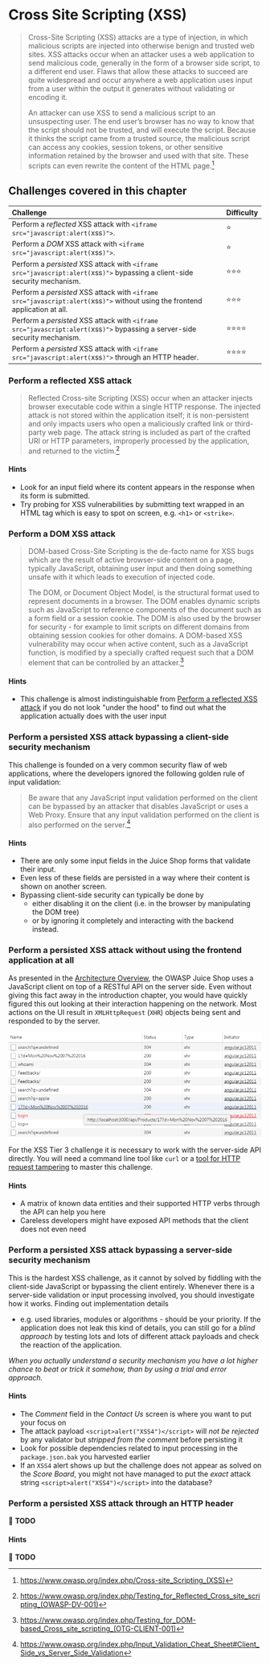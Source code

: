 # Cross Site Scripting (XSS)

> Cross-Site Scripting (XSS) attacks are a type of injection, in which
> malicious scripts are injected into otherwise benign and trusted web
> sites. XSS attacks occur when an attacker uses a web application to
> send malicious code, generally in the form of a browser side script,
> to a different end user. Flaws that allow these attacks to succeed are
> quite widespread and occur anywhere a web application uses input from
> a user within the output it generates without validating or encoding
> it.
>
> An attacker can use XSS to send a malicious script to an unsuspecting
> user. The end user’s browser has no way to know that the script should
> not be trusted, and will execute the script. Because it thinks the
> script came from a trusted source, the malicious script can access any
> cookies, session tokens, or other sensitive information retained by
> the browser and used with that site. These scripts can even rewrite
> the content of the HTML page.[^1]

## Challenges covered in this chapter

| Challenge                                                                                                                     | Difficulty               |
|:------------------------------------------------------------------------------------------------------------------------------|:-------------------------|
| Perform a _reflected_ XSS attack with `<iframe src="javascript:alert(`xss`)">`.                                               | :star:                   |
| Perform a _DOM_ XSS attack with `<iframe src="javascript:alert(`xss`)">`.                                                     | :star:                   |
| Perform a _persisted_ XSS attack with `<iframe src="javascript:alert(`xss`)">` bypassing a client-side security mechanism.    | :star::star::star:       |
| Perform a _persisted_ XSS attack with `<iframe src="javascript:alert(`xss`)">` without using the frontend application at all. | :star::star::star:       |
| Perform a _persisted_ XSS attack with `<iframe src="javascript:alert(`xss`)">` bypassing a server-side security mechanism.    | :star::star::star::star: |
| Perform a _persisted_ XSS attack with `<iframe src="javascript:alert(`xss`)">` through an HTTP header.                        | :star::star::star::star: |

### Perform a reflected XSS attack

> Reflected Cross-site Scripting (XSS) occur when an attacker injects
> browser executable code within a single HTTP response. The injected
> attack is not stored within the application itself; it is
> non-persistent and only impacts users who open a maliciously crafted
> link or third-party web page. The attack string is included as part of
> the crafted URI or HTTP parameters, improperly processed by the
> application, and returned to the victim.[^2]

#### Hints

* Look for an input field where its content appears in the response when
  its form is submitted.
* Try probing for XSS vulnerabilities by submitting text wrapped in an
  HTML tag which is easy to spot on screen, e.g. `<h1>` or `<strike>`.

### Perform a DOM XSS attack

> DOM-based Cross-Site Scripting is the de-facto name for XSS bugs which
> are the result of active browser-side content on a page, typically
> JavaScript, obtaining user input and then doing something unsafe with
> it which leads to execution of injected code.
>
> The DOM, or Document Object Model, is the structural format used to
> represent documents in a browser. The DOM enables dynamic scripts such
> as JavaScript to reference components of the document such as a form
> field or a session cookie. The DOM is also used by the browser for
> security - for example to limit scripts on different domains from
> obtaining session cookies for other domains. A DOM-based XSS
> vulnerability may occur when active content, such as a JavaScript
> function, is modified by a specially crafted request such that a DOM
> element that can be controlled by an attacker.[^3]

#### Hints

* This challenge is almost indistinguishable from
  [Perform a reflected XSS attack](#perform-a-reflected-xss-attack) if
  you do not look "under the hood" to find out what the application
  actually does with the user input

### Perform a persisted XSS attack bypassing a client-side security mechanism

This challenge is founded on a very common security flaw of web
applications, where the developers ignored the following golden rule of
input validation:

> Be aware that any JavaScript input validation performed on the client
> can be bypassed by an attacker that disables JavaScript or uses a Web
> Proxy. Ensure that any input validation performed on the client is
> also performed on the server.[^4]

#### Hints

* There are only some input fields in the Juice Shop forms that validate
  their input.
* Even less of these fields are persisted in a way where their content
  is shown on another screen.
* Bypassing client-side security can typically be done by
  * either disabling it on the client (i.e. in the browser by
    manipulating the DOM tree)
  * or by ignoring it completely and interacting with the backend
    instead.

### Perform a persisted XSS attack without using the frontend application at all

As presented in the
[Architecture Overview](/introduction/architecture.md), the OWASP Juice
Shop uses a JavaScript client on top of a RESTful API on the server
side. Even without giving this fact away in the introduction chapter,
you would have quickly figured this out looking at their interaction
happening on the network. Most actions on the UI result in
`XMLHttpRequest` (`XHR`) objects being sent and responded to by the
server.

![XHR requests to the backend API](img/xhr-api_requests.png)

For the XSS Tier 3 challenge it is necessary to work with the
server-side API directly. You will need a command line tool like `curl`
or a
[tool for HTTP request tampering](/part1/rules.md#tools-for-http-request-tampering)
to master this challenge.

#### Hints

* A matrix of known data entities and their supported HTTP verbs through
  the API can help you here
* Careless developers might have exposed API methods that the client
  does not even need

### Perform a persisted XSS attack bypassing a server-side security mechanism

This is the hardest XSS challenge, as it cannot by solved by fiddling
with the client-side JavaScript or bypassing the client entirely.
Whenever there is a server-side validation or input processing involved,
you should investigate how it works. Finding out implementation details
- e.g. used libraries, modules or algorithms - should be your priority.
  If the application does not leak this kind of details, you can still
  go for a _blind approach_ by testing lots and lots of different attack
  payloads and check the reaction of the application.

_When you actually understand a security mechanism you have a lot higher
chance to beat or trick it somehow, than by using a trial and error
approach._

#### Hints

* The _Comment_ field in the _Contact Us_ screen is where you want to
  put your focus on
* The attack payload `<script>alert("XSS4")</script>` will _not be
  rejected_ by any validator but _stripped from the comment_ before
  persisting it
* Look for possible dependencies related to input processing in the
  `package.json.bak` you harvested earlier
* If an `XSS4` alert shows up but the challenge does not appear as
  solved on the _Score Board_, you might not have managed to put the
  _exact_ attack string `<script>alert("XSS4")</script>` into the
  database?

### Perform a persisted XSS attack through an HTTP header

:wrench: **TODO**

#### Hints

:wrench: **TODO**

[^1]: https://www.owasp.org/index.php/Cross-site_Scripting_(XSS)

[^2]: https://www.owasp.org/index.php/Testing_for_Reflected_Cross_site_scripting_(OWASP-DV-001)

[^3]: https://www.owasp.org/index.php/Testing_for_DOM-based_Cross_site_scripting_(OTG-CLIENT-001)

[^4]: https://www.owasp.org/index.php/Input_Validation_Cheat_Sheet#Client_Side_vs_Server_Side_Validation

